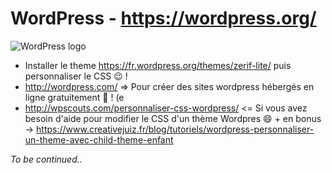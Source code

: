 # WordPress - https://wordpress.org/

![WordPress logo](http://www.tonwebmarketing.fr/wp-content/uploads/2010/08/wordpress-logo.jpg)

* Installer le theme https://fr.wordpress.org/themes/zerif-lite/ puis personnaliser le CSS :wink: !
* http://wordpress.com/ => Pour créer des sites wordpress hébergés en ligne gratuitement :slightly_smiling_face: ! (e
* http://wpscouts.com/personnaliser-css-wordpress/ <= Si vous avez besoin d'aide pour modifier le CSS d'un thème Wordpres :smile: + en bonus -> https://www.creativejuiz.fr/blog/tutoriels/wordpress-personnaliser-un-theme-avec-child-theme-enfant

_To be continued.._
